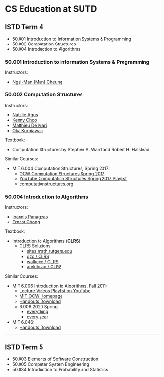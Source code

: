 # CS Education at SUTD

## ISTD Term 4

- 50.001 Introduction to Information Systems & Programming
- 50.002 Computation Structures
- 50.004 Introduction to Algorithms

### 50.001 Introduction to Information Systems & Programming

Instructors: 

- [Ngai-Man (Man) Cheung](https://istd.sutd.edu.sg/people/faculty/ngai-man-man-cheung)

### 50.002 Computation Structures

Instructors:

- [Natalie Agus](https://istd.sutd.edu.sg/people/faculty/natalie-agus)
- [Kenny Choo](https://istd.sutd.edu.sg/people/faculty/kenny-choo)
- [Matthieu De Mari](https://istd.sutd.edu.sg/people/faculty/matthieu-de-mari)
- [Oka Kurniawan](https://istd.sutd.edu.sg/people/faculty/oka-kurniawan)

Textbook:

- Computation Structures by Stephen A. Ward and Robert H. Halstead

Similar Courses:
- MIT 6.004 Computation Structures, Spring 2017:
    - [OCW Computation Structures Spring 2017](https://ocw.mit.edu/courses/electrical-engineering-and-computer-science/6-004-computation-structures-spring-2017/)
    - [YouTube Computation Structures Spring 2017 Playlist](https://www.youtube.com/playlist?list=PLUl4u3cNGP62WVs95MNq3dQBqY2vGOtQ2)
    - [computationstructures.org](http://computationstructures.org/index.html)


### 50.004 Introduction to Algorithms

Instructors: 

- [Ioannis Panageas](https://istd.sutd.edu.sg/people/faculty/ioannis-panageas)
- [Ernest Chong](https://istd.sutd.edu.sg/people/faculty/ernest-chong)

Textbook:

- Introduction to Algorithms (**CLRS**)
    - CLRS Solutions
        - [sites.math.rutgers.edu](https://sites.math.rutgers.edu/~ajl213/CLRS/CLRS.html)
        - [gzc / CLRS](https://github.com/gzc/CLRS)
        - [walkccc / CLRS](https://walkccc.github.io/CLRS/)
        - [atekihcan / CLRS](https://atekihcan.github.io/CLRS/)

Similar Courses:

- MIT 6.006 Introduction to Algorithms, Fall 2011:
    - [Lecture Videos Playlist on YouTube](https://www.youtube.com/playlist?list=PLUl4u3cNGP61Oq3tWYp6V_F-5jb5L2iHb)
    - [MIT OCW Homepage](https://ocw.mit.edu/courses/electrical-engineering-and-computer-science/6-006-introduction-to-algorithms-fall-2011/index.htm)
    - [Handouts Download](https://courses.csail.mit.edu/6.006/fall10/handouts/)
    - 6.006 2020 Spring
        - [everything](https://learning-modules.mit.edu/materials/index.html?uuid=/course/6/sp20/6.006#materials)
        - [every year](https://courses.csail.mit.edu/6.006/)
- MIT 6.046:
    - [Handouts Download](https://courses.csail.mit.edu/6.046/fall01/handouts/)

--- 

## ISTD Term 5

- 50.003 Elements of Software Construction
- 50.005 Computer System Engineering
- 50.034 Introduction to Probability and Statistics